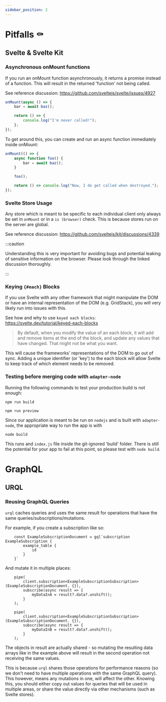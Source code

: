 ```yaml
---
sidebar_position: 2
---
```


# Pitfalls ⚰️

## Svelte & Svelte Kit

### Asynchronous onMount functions

If you run an onMount function asynchronously, it returns a promise instead of a function. This will result in the
returned 'function' not being called.

See reference discussion: https://github.com/sveltejs/svelte/issues/4927

```jsx
onMount(async () => {
    bar = await baz();

    return () => {
        console.log("I'm never called!");
    };
});
```

To get around this, you can create and run an async function immediately inside onMount:

```jsx
onMount(() => {
    async function foo() {
        bar = await baz();
    }

    foo();

    return () => console.log("Now, I do get called when destroyed.");
});
```

### Svelte Store Usage

Any store which is meant to be specific to each individual client only always be set in `onMount` or in a `is (browser)`
check. This is because stores run on the server are global.

See reference discussion: https://github.com/sveltejs/kit/discussions/4339

:::caution

Understanding this is very important for avoiding bugs and potential leaking of sensitive information on the browser.
Please look through the linked discussion thoroughly.

:::

### Keying `{#each}` Blocks

If you use Svelte with any other framework that might manipulate the DOM or have an internal representation of the DOM
(e.g. GridStack), you will very likely run into issues with this.

See how and why to use `keyed each blocks`: https://svelte.dev/tutorial/keyed-each-blocks

> By default, when you modify the value of an each block, it will add and remove items at the end of the block, and update
> any values that have changed. That might not be what you want.

This will cause the frameworks' representations of the DOM to go out of sync. Adding a unique identifier (or 'key')
to the each block will allow Svelte to keep track of which element needs to be removed.

### Testing before merging code with `adapter-node`

Running the following commands to test your production build is not enough:

```
npm run build
```

```
npm run preview
```

Since our application is meant to be run on `nodejs` and is built with `adapter-node`, the appropriate way to run the app is with

```
node build
```

This runs and `index.js` file inside the git-ignored 'build' folder. There is still the potential for your app to fail at this
point, so please test with `node build`.

# GraphQL

## URQL

### Reusing GraphQL Queries

`urql` caches queries and uses the same result for operations that have the same queries/subscriptions/mutations.

For example, if you create a subscription like so:

```gql title="Example GraphQL query"
    const ExampleSubscriptionDocument = gql`subscription ExampleSubscription {
        example_table {
            id
        }
    }`
```

And mutate it in multiple places:

```tsx title="ExampleA/index.svelte"
    pipe(
        client.subscription<ExampleSubscriptionSubscription>(ExampleSubscriptionDocument. {}),
        subscribe(async result => {
            myDataInA = result?.data?.unshift();
        }
    );
```

```tsx title="ExampleB/index.svelte"
    pipe(
        client.subscription<ExampleSubscriptionSubscription>(ExampleSubscriptionDocument. {}),
        subscribe(async result => {
            myDataInB = result?.data?.unshift();
        }
    );
```

The objects in result are actually shared - so mutating the resulting data arrays like in the example above will result
in the second operation not receiving the same values.

This is because `urql` shares those operations for performance reasons (so we don't need to have multiple operations
with the same GraphQL query). This however, means any mutations in one, will affect the other. Knowing this, you should
either copy out values for queries that will be used in multiple areas, or share the value directly via other mechanisms
(such as Svelte stores).
